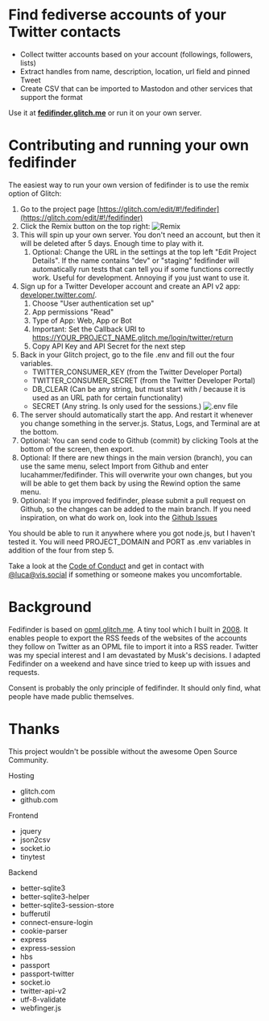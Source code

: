 # Find fediverse accounts of your Twitter contacts

- Collect twitter accounts based on your account (followings, followers, lists)
- Extract handles from name, description, location, url field and pinned Tweet
- Create CSV that can be imported to Mastodon and other services that support the format

Use it at <a href="https://fedifinder.glitch.me/">**fedifinder.glitch.me**</a> or run it on your own server.

# Contributing and running your own fedifinder

The easiest way to run your own version of fedifinder is to use the remix option of Glitch:

1. Go to the project page [https://glitch.com/edit/#!/fedifinder](https://glitch.com/edit/#!/fedifinder)
2. Click the Remix button on the top right: ![Remix](https://cdn.glitch.global/e1cbae25-ccee-4849-a338-8c4c2be555a6/remix-button.png?v=1668101954303)
3. This will spin up your own server. You don't need an account, but then it will be deleted after 5 days. Enough time to play with it.
   1. Optional: Change the URL in the settings at the top left "Edit Project Details". If the name contains "dev" or "staging" fedifinder will automatically
      run tests that can tell you if some functions correctly work. Useful for development. Annoying if you just want to use it.
4. Sign up for a Twitter Developer account and create an API v2 app: [developer.twitter.com/](https://developer.twitter.com/).
   1. Choose "User authentication set up"
   2. App permissions "Read"
   3. Type of App: Web, App or Bot
   4. Important: Set the Callback URI to https://YOUR_PROJECT_NAME.glitch.me/login/twitter/return
   5. Copy API Key and API Secret for the next step
5. Back in your Glitch project, go to the file .env and fill out the four variables.
   - TWITTER_CONSUMER_KEY (from the Twitter Developer Portal)
   - TWITTER_CONSUMER_SECRET (from the Twitter Developer Portal)
   - DB_CLEAR (Can be any string, but must start with / because it is used as an URL path for certain functionality)
   - SECRET (Any string. Is only used for the sessions.)
     ![.env file](https://cdn.glitch.global/e1cbae25-ccee-4849-a338-8c4c2be555a6/env-variables.png?v=1668102084373)
6. The server should automatically start the app. And restart it whenever you change something in the server.js.
   Status, Logs, and Terminal are at the bottom.
7. Optional: You can send code to Github (commit) by clicking Tools at the bottom of the screen, then export.
8. Optional: If there are new things in the main version (branch), you can use the same menu, select Import from Github and enter lucahammer/fedifinder.
   This will overwrite your own changes, but you will be able to get them back by using the Rewind option the same menu.
9. Optional: If you improved fedifinder, please submit a pull request on Github, so the changes can be added to the main branch. If you need inspiration,
   on what do work on, look into the [Github Issues](https://github.com/lucahammer/fedifinder/issues)

You should be able to run it anywhere where you got node.js, but I haven't tested it. You will need PROJECT_DOMAIN and PORT
as .env variables in addition of the four from step 5.

Take a look at the [Code of Conduct](https://github.com/lucahammer/fedifinder/code_of_conduct.md) and get in contact with [@luca@vis.social](https://vis.social/@luca)
if something or someone makes you uncomfortable.

# Background

Fedifinder is based on [opml.glitch.me](https://opml.glitch.me/). A tiny tool which I built in [2008](https://twitter.com/luca/status/1029354370620694530).
It enables people to export the RSS feeds of the websites of the accounts they follow on Twitter as an OPML file to import it into a RSS reader. Twitter was
my special interest and I am devastated by Musk's decisions. I adapted Fedifinder on a weekend and have since tried to keep up with issues and requests.

Consent is probably the only principle of fedifinder. It should only find, what people have made public themselves.

# Thanks

This project wouldn't be possible without the awesome Open Source Community.

Hosting

- glitch.com
- github.com

Frontend

- jquery
- json2csv
- socket.io
- tinytest

Backend

- better-sqlite3
- better-sqlite3-helper
- better-sqlite3-session-store
- bufferutil
- connect-ensure-login
- cookie-parser
- express
- express-session
- hbs
- passport
- passport-twitter
- socket.io
- twitter-api-v2
- utf-8-validate
- webfinger.js
